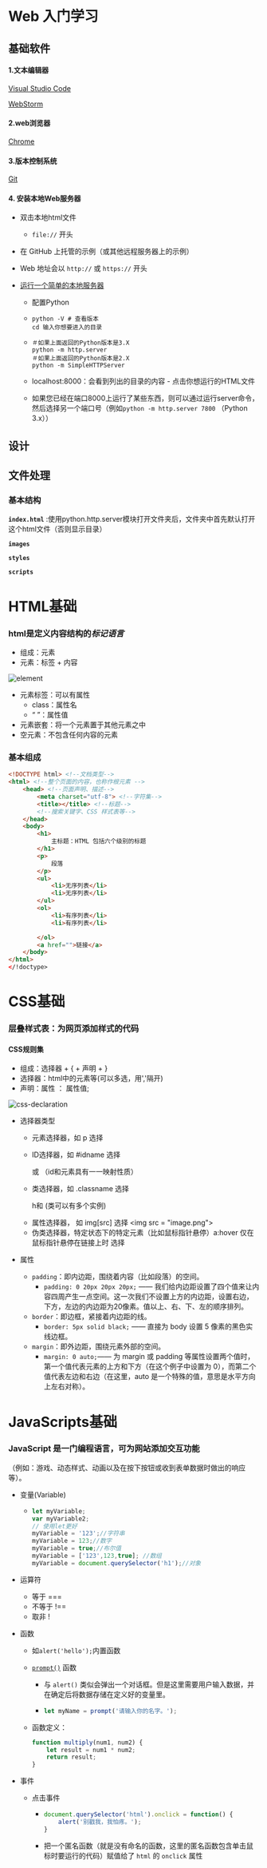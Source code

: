 
# Web 入门学习

## 基础软件

#### 1.文本编辑器

[Visual Studio Code](https://code.visualstudio.com/)

[WebStorm](https://www.jetbrains.com/webstorm/)

#### 2.web浏览器

[Chrome](https://www.google.com/chrome/browser/)

#### 3.版本控制系统

[Git](http://git-scm.com/)

#### 4. 安装本地Web服务器

+ 双击本地html文件
  
  +  `file://` 开头
+ 在 GitHub 上托管的示例（或其他远程服务器上的示例）
  
+ Web 地址会以 `http://` 或 `https://` 开头
  
+ [运行一个简单的本地服务器](https://developer.mozilla.org/zh-CN/docs/Learn/Common_questions/set_up_a_local_testing_server#%E8%BF%90%E8%A1%8C%E4%B8%80%E4%B8%AA%E7%AE%80%E5%8D%95%E7%9A%84%E6%9C%AC%E5%9C%B0_HTTP_%E6%9C%8D%E5%8A%A1%E5%99%A8)
  + 配置Python

  + ```shell
    python -V # 查看版本
    cd 输入你想要进入的目录
    ```

  + ```shell
    ＃如果上面返回的Python版本是3.X 
    python -m http.server 
    ＃如果上面返回的Python版本是2.X 
    python -m SimpleHTTPServer
    ```

  + localhost:8000：会看到列出的目录的内容 - 点击你想运行的HTML文件
  + 如果您已经在端口8000上运行了某些东西，则可以通过运行server命令，然后选择另一个端口号（例如`python -m http.server 7800` （Python 3.x））



## 设计

## 文件处理

### 基本结构

**`index.html`** :使用python.http.server模块打开文件夹后，文件夹中首先默认打开这个html文件（否则显示目录）

**`images`**

**`styles`**

**`scripts`**

# HTML基础

### html是定义内容结构的*标记语言*

+ 组成：元素
+ 元素：标签 + 内容

![element](images/element.png)

+ 元素标签：可以有属性
  + class：属性名
  + “ ”：属性值
+ 元素嵌套：将一个元素置于其他元素之中
+ 空元素：不包含任何内容的元素

### 基本组成




```html
<!DOCTYPE html> <!--文档类型-->
<html> <!--整个页面的内容，也称作根元素 -->
    <head> <!--页面声明、描述-->
        <meta charset="utf-8"> <!--字符集-->
        <title></title> <!--标题-->
        <!--搜索关键字、CSS 样式表等-->
    </head>
    <body>
        <h1>
            主标题：HTML 包括六个级别的标题
        </h1>
        <p>
            段落
        </p>
        <ul>
            <li>无序列表</li>
            <li>无序列表</li>   
		</ul>
        <ol>
            <li>有序列表</li>
            <li>有序列表</li>

        </ol>
    	<a href="">链接</a>
	</body>
</html>
</!doctype>
```



# CSS基础

### 层叠样式表：为网页添加样式的代码

#### CSS规则集

+ 组成：选择器 + { + 声明 + }
+ 选择器：html中的元素等(可以多选，用','隔开)
+ 声明：属性 ： 属性值;

![css-declaration](images/css-declaration.png)



+ 选择器类型
  + 元素选择器，如 p 选择 <p>
  + ID选择器，如 #idname 选择 <p id = "idname">或<a id = "idname"> （id和元素具有一一映射性质）
  + 类选择器，如 .classname 选择 <p class = "classname">h和<a class ="classname"> (类可以有多个实例)
  + 属性选择器， 如 img[src] 选择 &lt;img src  = "image.png"&gt;
  + 伪类选择器，特定状态下的特定元素（比如鼠标指针悬停）a:hover 仅在鼠标指针悬停在链接上时 选择 <a>

+ 属性
  + `padding`：即内边距，围绕着内容（比如段落）的空间。
    + `padding: 0 20px 20px 20px;` —— 我们给内边距设置了四个值来让内容四周产生一点空间。这一次我们不设置上方的内边距，设置右边，下方，左边的内边距为20像素。值以上、右、下、左的顺序排列。
  + `border`：即边框，紧接着内边距的线。
    + `border: 5px solid black;` —— 直接为 body 设置 5 像素的黑色实线边框。
  + `margin`：即外边距，围绕元素外部的空间。
    + `margin: 0 auto;`—— 为 margin 或 padding 等属性设置两个值时，第一个值代表元素的上方和下方（在这个例子中设置为 0），而第二个值代表左边和右边（在这里，auto 是一个特殊的值，意思是水平方向上左右对称）。



# JavaScripts基础

### JavaScript 是一门编程语言，可为网站添加交互功能

（例如：游戏、动态样式、动画以及在按下按钮或收到表单数据时做出的响应等）。

+ 变量(Variable)

  + ```javascript
    let myVariable;
    var myVariable2;
    // 使用let更好
    myVariable = '123';//字符串
    myVariable = 123;//数字
    myVariable = true;//布尔值
    myVariable = ['123',123,true]; //数组	
    myVariable = document.querySelector('h1');//对象
    ```

+ 运算符

  + 等于 ===
  + 不等于 !==
  + 取非 !

+ 函数

  + 如`alert('hello');`内置函数

  + [`prompt()`](https://developer.mozilla.org/zh-CN/docs/Web/API/Window.prompt) 函数

    + 与 `alert()` 类似会弹出一个对话框。但是这里需要用户输入数据，并在确定后将数据存储在定义好的变量里。

    + ```javascript
      let myName = prompt('请输入你的名字。');
      ```

      

  + 函数定义：

    ```javascript
    function multiply(num1, num2) {
    	let result = num1 * num2;
    	return result;
    }
    ```

+ 事件

  + 点击事件

    + ```javascript
      document.querySelector('html').onclick = function() {
          alert('别戳我，我怕疼。');
      }
      ```

    + 把一个匿名函数（就是没有命名的函数，这里的匿名函数包含单击鼠标时要运行的代码）赋值给了 `html` 的 `onclick` 属性

    